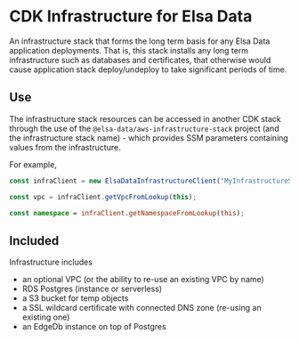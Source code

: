 # CDK Infrastructure for Elsa Data

An infrastructure stack that forms the long term basis for any
Elsa Data application deployments. That is, this stack installs
any long term infrastructure such as databases and certificates, that
otherwise would cause application stack deploy/undeploy to take
significant periods of time.

## Use

The infrastructure stack resources can be accessed in another CDK stack
through the use of the `@elsa-data/aws-infrastructure-stack` project (and the
infrastructure stack name) - which
provides SSM parameters containing values from the infrastructure.

For example,

```typescript
const infraClient = new ElsaDataInfrastructureClient("MyInfrastructureStack");

const vpc = infraClient.getVpcFromLookup(this);

const namespace = infraClient.getNamespaceFromLookup(this);
```

## Included

Infrastructure includes

- an optional VPC (or the ability to re-use an existing VPC by name)
- RDS Postgres (instance or serverless)
- a S3 bucket for temp objects
- a SSL wildcard certificate with connected DNS zone (re-using an existing one)
- an EdgeDb instance on top of Postgres
